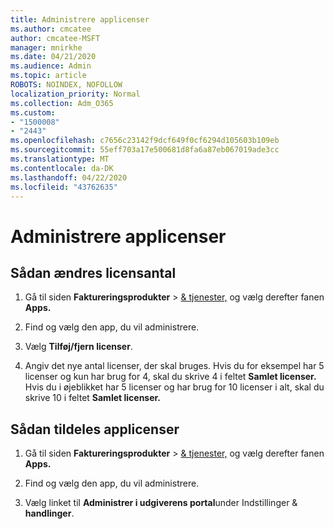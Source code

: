 ```yaml
---
title: Administrere applicenser
ms.author: cmcatee
author: cmcatee-MSFT
manager: mnirkhe
ms.date: 04/21/2020
ms.audience: Admin
ms.topic: article
ROBOTS: NOINDEX, NOFOLLOW
localization_priority: Normal
ms.collection: Adm_O365
ms.custom:
- "1500008"
- "2443"
ms.openlocfilehash: c7656c23142f9dcf649f0cf6294d105603b109eb
ms.sourcegitcommit: 55eff703a17e500681d8fa6a87eb067019ade3cc
ms.translationtype: MT
ms.contentlocale: da-DK
ms.lasthandoff: 04/22/2020
ms.locfileid: "43762635"
---
```

# <a name="manage-app-licenses"></a>Administrere applicenser

## <a name="to-change-license-quantity"></a>Sådan ændres licensantal

1. Gå til siden **Faktureringsprodukter** > [& tjenester,](https://go.microsoft.com/fwlink/p/?linkid=842054) og vælg derefter fanen **Apps.**

2. Find og vælg den app, du vil administrere.  

3. Vælg **Tilføj/fjern licenser**.

4. Angiv det nye antal licenser, der skal bruges. Hvis du for eksempel har 5 licenser og kun har brug for 4, skal du skrive 4 i feltet **Samlet licenser.** Hvis du i øjeblikket har 5 licenser og har brug for 10 licenser i alt, skal du skrive 10 i feltet **Samlet licenser.**

## <a name="to-assign-app-licenses"></a>Sådan tildeles applicenser

1. Gå til siden **Faktureringsprodukter** > [& tjenester,](https://go.microsoft.com/fwlink/p/?linkid=842054) og vælg derefter fanen **Apps.**

2. Find og vælg den app, du vil administrere.  

3. Vælg linket til **Administrer i udgiverens portal**under Indstillinger & **handlinger**.